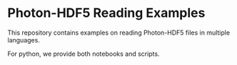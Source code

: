 # Photon-HDF5 Reading Examples

This repository contains examples on reading Photon-HDF5 files in multiple languages.

For python, we provide both notebooks and scripts.
